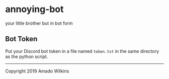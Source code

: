 # annoying-bot
your little brother but in bot form

## Bot Token
Put your Discord bot token in a file named `token.txt` in the same directory as the python script.

---
Copyright 2019 Amado Wilkins
